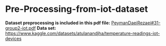 # Pre-Processing-from-iot-dataset
**Dataset preprocessing is included in this pdf file:**
[PeymanDaeiRezaei#31-group2-iot.pdf](https://github.com/Peyman2012/Pre-Processing-from-iot-dataset/files/13720733/PeymanDaeiRezaei.31-group2-iot.pdf)
**Data set:**
https://www.kaggle.com/datasets/atulanandjha/temperature-readings-iot-devices
